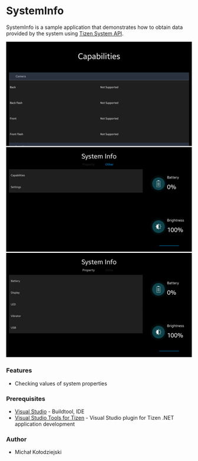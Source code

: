 # SystemInfo
SystemInfo is a sample application that demonstrates how to obtain data provided by the system using [Tizen System API](https://samsung.github.io/TizenFX/stable/api/Tizen.System.html).

![CapabilitiesPage](./Screenshots/capabilities_page.png)
![OthersPage](./Screenshots/others_page.png)
![PropertiesPage](./Screenshots/properties_page.png)

### Features
* Checking values of system properties

### Prerequisites
* [Visual Studio](https://www.visualstudio.com/) - Buildtool, IDE
* [Visual Studio Tools for Tizen](https://docs.tizen.org/application/vstools/install) - Visual Studio plugin for Tizen .NET application development

### Author
* Michał Kołodziejski
